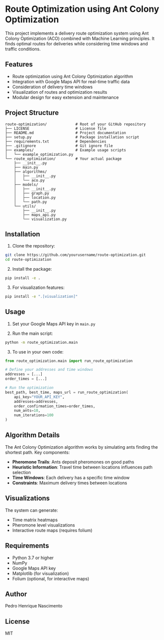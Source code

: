 # Route Optimization using Ant Colony Optimization

This project implements a delivery route optimization system using Ant Colony Optimization (ACO) combined with Machine Learning principles. It finds optimal routes for deliveries while considering time windows and traffic conditions.

## Features

- Route optimization using Ant Colony Optimization algorithm
- Integration with Google Maps API for real-time traffic data
- Consideration of delivery time windows
- Visualization of routes and optimization results
- Modular design for easy extension and maintenance

## Project Structure

```
route-optimization/             # Root of your GitHub repository
├── LICENSE                     # License file
├── README.md                   # Project documentation
├── setup.py                    # Package installation script
├── requirements.txt            # Dependencies
├── .gitignore                  # Git ignore file
├── examples/                   # Example usage scripts
│   └── example_optimization.py
└── route_optimization/         # Your actual package
    ├── __init__.py
    ├── main.py
    ├── algorithms/
    │   ├── __init__.py
    │   └── aco.py
    ├── models/
    │   ├── __init__.py
    │   ├── graph.py
    │   ├── location.py
    │   └── path.py
    └── utils/
        ├── __init__.py
        ├── maps_api.py
        └── visualization.py
```

## Installation

1. Clone the repository:
```bash
git clone https://github.com/yourusername/route-optimization.git
cd route-optimization
```

2. Install the package:
```bash
pip install -e .
```

3. For visualization features:
```bash
pip install -e ".[visualization]"
```

## Usage

1. Set your Google Maps API key in `main.py`

2. Run the main script:
```bash
python -m route_optimization.main
```

3. To use in your own code:
```python
from route_optimization.main import run_route_optimization

# Define your addresses and time windows
addresses = [...]
order_times = [...]

# Run the optimization
best_path, best_time, maps_url = run_route_optimization(
    api_key="YOUR_API_KEY",
    addresses=addresses,
    order_confirmation_times=order_times,
    num_ants=10,
    num_iterations=100
)
```

## Algorithm Details

The Ant Colony Optimization algorithm works by simulating ants finding the shortest path. Key components:

- **Pheromone Trails**: Ants deposit pheromones on good paths
- **Heuristic Information**: Travel time between locations influences path selection
- **Time Windows**: Each delivery has a specific time window
- **Constraints**: Maximum delivery times between locations

## Visualizations

The system can generate:
- Time matrix heatmaps
- Pheromone level visualizations
- Interactive route maps (requires folium)

## Requirements

- Python 3.7 or higher
- NumPy
- Google Maps API key
- Matplotlib (for visualization)
- Folium (optional, for interactive maps)

## Author

Pedro Henrique Nascimento

## License

MIT

